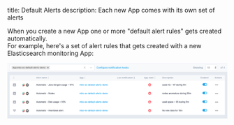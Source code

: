 title: Default Alerts
description: Each new App comes with its own set of alerts

When you create a new App one or more "default alert rules" gets created automatically.  
For example, here's a set of alert rules that gets created with a new Elasticsearch monitoring App:

![image alt text](../images/alerts/image_24.png)
